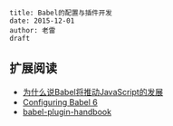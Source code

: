 ```
title: Babel的配置与插件开发
date: 2015-12-01
author: 老雷
draft
```



## 扩展阅读

+ [为什么说Babel将推动JavaScript的发展](http://www.infoq.com/cn/news/2015/05/ES6-TypeScript)
+ [Configuring Babel 6](http://www.2ality.com/2015/11/configuring-babel6.html)
+ [babel-plugin-handbook](https://github.com/thejameskyle/babel-plugin-handbook)